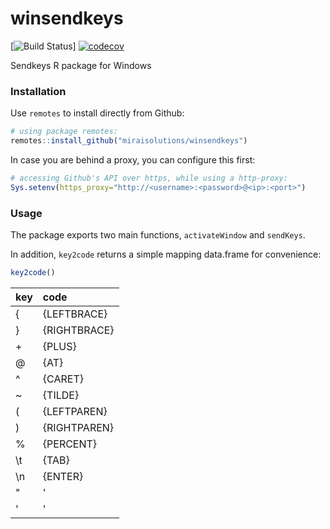 # winsendkeys

[![Build Status]()]
[![codecov](https://codecov.io/gh/miraisolutions/winsendkeys/branch/master/graph/badge.svg)](https://codecov.io/gh/miraisolutions/winsendkeys)

Sendkeys R package for Windows

### Installation

Use `remotes` to install directly from Github:
```r
# using package remotes:
remotes::install_github("miraisolutions/winsendkeys")
```

In case you are behind a proxy, you can configure this first:
```r
# accessing Github's API over https, while using a http-proxy:
Sys.setenv(https_proxy="http://<username>:<password>@<ip>:<port>")
```

### Usage

The package exports two main functions, `activateWindow` and `sendKeys`.

In addition, `key2code` returns a simple mapping data.frame for convenience:
```r
key2code()
```

|key |code         |
|:---|:------------|
|{   |{LEFTBRACE}  |
|}   |{RIGHTBRACE} |
|+   |{PLUS}       |
|@   |{AT}         |
|^   |{CARET}      |
|~   |{TILDE}      |
|(   |{LEFTPAREN}  |
|)   |{RIGHTPAREN} |
|%   |{PERCENT}    |
|\\t |{TAB}        |
|\\n |{ENTER}      |
|"   |'            |
|'   |'            |
